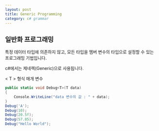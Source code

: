 ```yaml
---
layout: post
title: Generic Programming
category: c# grammar
---
```


## 일반화 프로그래밍

특정 데이터 타입에 의존하지 않고, 모든 타입을 멤버 변수의
타입으로 설정할 수 있는 프로그래밍 기법입니다.

c#에서는 제네렉(Generic)으로 사용됩니다.

< T > 형식 매개 변수
~~~c#
public static void Debug<T>(T data)
{
    Console.WriteLine("data 변수의 값 : " + data);
}
Debug('A');
Debug(10);
Debug(20.5f);
Debug(57.85);
Debug("Hello World");
~~~

